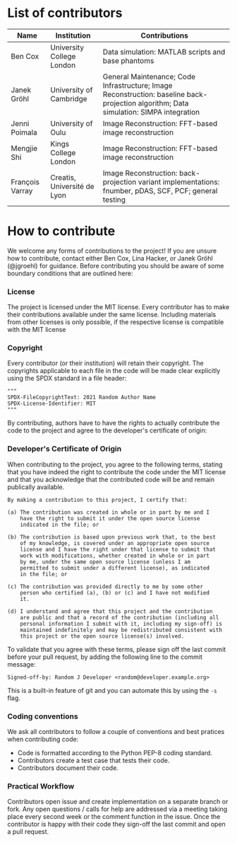 
# List of contributors

| Name | Institution | Contributions |
| ---- | --- | ------------- |
| Ben Cox | University College London | Data simulation: MATLAB scripts and base phantoms |
| Janek Gröhl | University of Cambridge | General Maintenance; Code Infrastructure; Image Reconstruction: baseline back-projection algorithm; Data simulation: SIMPA integration |
| Jenni Poimala | University of Oulu | Image Reconstruction: FFT-based image reconstruction |
| Mengjie Shi | Kings College London | Image Reconstruction: FFT-based image reconstruction |
| François Varray | Creatis, Université de Lyon | Image Reconstruction: back-projection variant implementations: fnumber, pDAS, SCF, PCF; general testing |


# How to contribute

We welcome any forms of contributions to the project!
If you are unsure how to contribute, contact either Ben Cox, Lina Hacker, or
Janek Gröhl (@jgroehl) for guidance. Before contributing you should be aware of
some boundary conditions that are outlined here:

### License
The project is licensed under the MIT license.
Every contributor has to make their contributions available under the same license.
Including materials from other licenses is only possible, if the respective license is
compatible with the MIT license

### Copyright
Every contributor (or their institution) will retain their copyright.
The copyrights applicable to each file in the code will be made clear 
explicitly using the SPDX standard in a file header:

    """
    SPDX-FileCopyrightText: 2021 Random Author Name
    SPDX-License-Identifier: MIT
    """

By contributing, authors have to have the rights to actually 
contribute the code to the project and agree to the developer's
certificate of origin:

### Developer's Certificate of Origin

When contributing to the project, you agree to the following terms,
stating that you have indeed the right to contribute the code
under the MIT license and that you acknowledge that the contributed
code will be and remain publically available.

    By making a contribution to this project, I certify that:

    (a) The contribution was created in whole or in part by me and I
        have the right to submit it under the open source license
        indicated in the file; or

    (b) The contribution is based upon previous work that, to the best
        of my knowledge, is covered under an appropriate open source
        license and I have the right under that license to submit that
        work with modifications, whether created in whole or in part
        by me, under the same open source license (unless I am
        permitted to submit under a different license), as indicated
        in the file; or

    (c) The contribution was provided directly to me by some other
        person who certified (a), (b) or (c) and I have not modified
        it.

    (d) I understand and agree that this project and the contribution
	    are public and that a record of the contribution (including all
	    personal information I submit with it, including my sign-off) is
	    maintained indefinitely and may be redistributed consistent with
	    this project or the open source license(s) involved.

To validate that you agree with these terms, please sign off the last commit
before your pull request, by adding the following line to the commit message:

    Signed-off-by: Random J Developer <random@developer.example.org>

This is a built-in feature of git and you can automate this by using the `-s` flag.

### Coding conventions

We ask all contributors to follow a couple of conventions and best pratices when contributing code:
- Code is formatted according to the Python PEP-8 coding standard.
- Contributors create a test case that tests their code.
- Contributors document their code.

### Practical Workflow

Contributors open issue and create implementation on a separate branch or fork.
Any open questions / calls for help are addressed via a meeting taking place every second week or the comment function in the issue.
Once the contributor is happy with their code they sign-off the last commit and open a pull request.
